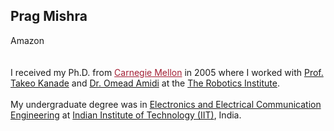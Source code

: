 <html xmlns="http://www.w3.org/1999/xhtml" xml:lang="en">

<head>
<title>Prag Mishra</title>
<meta http-equiv="content-type" content="text/html; charset=iso-8859-1" />

<link rel="stylesheet" href="csstemp.css" type="text/css" media="screen,projection" />
</head>

<body>
<div id="container">
	<div id="main">		
    		<div id="intro">
		<h2>Prag Mishra</h2>
		Amazon
		<br><br><br>	  
		I received my Ph.D. from <a href="http://cs.cmu.edu" style="color:rgb(163,31,52)">Carnegie Mellon</a> in 2005 where I worked with <a href="https://www.ri.cmu.edu/ri-faculty/takeo-kanade/">Prof. Takeo Kanade</a> and <a href = "http://www.cs.cmu.edu/~amidi/"> Dr. Omead Amidi</a> at the <a href="https://www.ri.cmu.edu/">The Robotics Institute</a>.
		<br><br>
		My undergraduate degree was in <a href="http://www.ecdept.iitkgp.ac.in/">Electronics and Electrical Communication Engineering</a> at <a href="http://www.iitkgp.ac.in/">Indian Institute of Technology (IIT)</a>, India.
		<br><br>
		</div>	
	</div>
</div>

</body>

</html>


